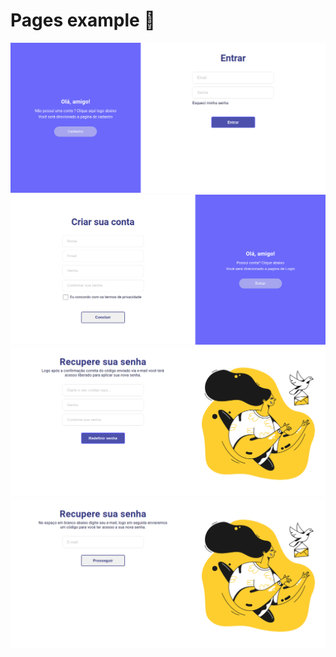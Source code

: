 # Pages example 🎉
<div>
  <img src="./pages/login_page.png">
  <img src="./pages/register_page.png">
  <img src="./pages/reset_password_page.png">
  <img src="./pages/forgot_password_page.png">
</div>
